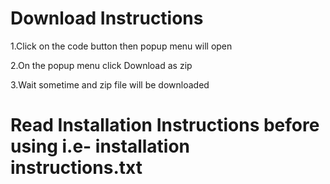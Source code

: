 # Download Instructions
1.Click on the code button then popup menu will open 



2.On the popup menu click Download as zip 






3.Wait sometime and zip file will be downloaded 


# Read Installation Instructions before using i.e- installation instructions.txt
